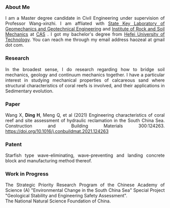 ### About Me
      
<p style="text-align:justify">
I am a Master degree candidate in Civil Engineering under supervision of Professor Wang-xinzhi. I am affliated with <a href="http://www.sklgme.org/">State Key Laboratory of Geomechanics and Geotechnical Engineering</a> and <a href="http://www.whrsm.ac.cn/">Institute of Rock and Soil Mechanics</a> at <a href="http://www.cas.ac.cn/">CAS</a> . I got my bachelor's degree from <a href="https://www.hfut.edu.cn/">Hefei University of Technology</a>. You can reach me through my email address haozeal at gmail dot com.
</p>

### Research

<p style="text-align:justify;">
In the broadest sense, I do research regarding how to bridge soil mechanics, geology and continuum mechanics together. I have a particular interest in studying mechanical properties of calcareous sand where structural characteristics of coral reefs is involved, and their applications in Sedimentary evolution.
</p>

### Paper

<p style="text-align:justify;">
Wang X, <b>Ding H</b>, Meng Q, et al (2021) Engineering characteristics of coral reef and site assessment of hydraulic reclamation in the South China Sea. Construction and Building Materials 300:124263. <a href="https://www.sciencedirect.com/science/article/pii/S0950061821020225">https://doi.org/10.1016/j.conbuildmat.2021.124263</a>
</p>

### Patent

<p style="text-align:justify;">
Starfish type wave-eliminating, wave-preventing and landing concrete block and manufacturing method thereof.
</p>
          
### Work in Progress

<p style="text-align:justify;">
The Strategic Priority Research Program of the Chinese Academy of Science (A) "Environmental Change in the South China Sea" Special Project "Geological Stability and Engineering Safety Assessment".<br>The National Natural Science Foundation of China.
</p>



